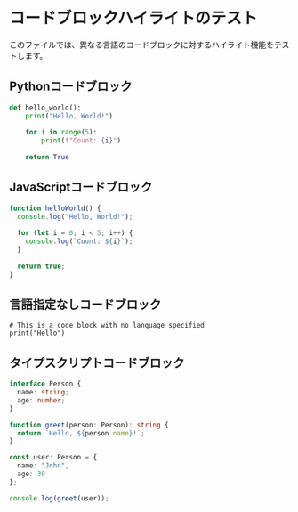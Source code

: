 # コードブロックハイライトのテスト

このファイルでは、異なる言語のコードブロックに対するハイライト機能をテストします。

## Pythonコードブロック

```python
def hello_world():
    print("Hello, World!")
    
    for i in range(5):
        print(f"Count: {i}")
        
    return True
```

## JavaScriptコードブロック

```javascript
function helloWorld() {
  console.log("Hello, World!");
  
  for (let i = 0; i < 5; i++) {
    console.log(`Count: ${i}`);
  }
  
  return true;
}
```

## 言語指定なしコードブロック

```
# This is a code block with no language specified
print("Hello")
```

## タイプスクリプトコードブロック

```typescript
interface Person {
  name: string;
  age: number;
}

function greet(person: Person): string {
  return `Hello, ${person.name}!`;
}

const user: Person = {
  name: "John",
  age: 30
};

console.log(greet(user));
```
